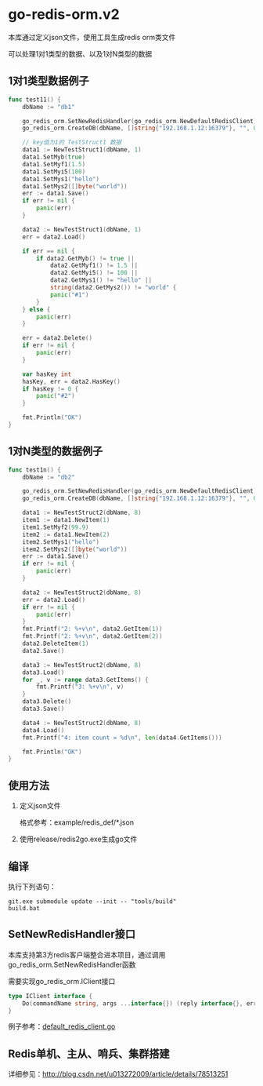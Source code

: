 # go-redis-orm.v2

本库通过定义json文件，使用工具生成redis orm类文件

可以处理1对1类型的数据、以及1对N类型的数据


## 1对1类型数据例子

```go
func test11() {
	dbName := "db1"

	go_redis_orm.SetNewRedisHandler(go_redis_orm.NewDefaultRedisClient)
	go_redis_orm.CreateDB(dbName, []string{"192.168.1.12:16379"}, "", 0)

	// key值为1的 TestStruct1 数据
	data1 := NewTestStruct1(dbName, 1)
	data1.SetMyb(true)
	data1.SetMyf1(1.5)
	data1.SetMyi5(100)
	data1.SetMys1("hello")
	data1.SetMys2([]byte("world"))
	err := data1.Save()
	if err != nil {
		panic(err)
	}

	data2 := NewTestStruct1(dbName, 1)
	err = data2.Load()

	if err == nil {
		if data2.GetMyb() != true ||
			data2.GetMyf1() != 1.5 ||
			data2.GetMyi5() != 100 ||
			data2.GetMys1() != "hello" ||
			string(data2.GetMys2()) != "world" {
			panic("#1")
		}
	} else {
		panic(err)
	}

	err = data2.Delete()
	if err != nil {
		panic(err)
	}

	var hasKey int
	hasKey, err = data2.HasKey()
	if hasKey != 0 {
		panic("#2")
	}

	fmt.Println("OK")
}
```


## 1对N类型的数据例子

```go
func test1n() {
	dbName := "db2"

	go_redis_orm.SetNewRedisHandler(go_redis_orm.NewDefaultRedisClient)
	go_redis_orm.CreateDB(dbName, []string{"192.168.1.12:16379"}, "", 0)

	data1 := NewTestStruct2(dbName, 8)
	item1 := data1.NewItem(1)
	item1.SetMyf2(99.9)
	item2 := data1.NewItem(2)
	item2.SetMys1("hello")
	item2.SetMys2([]byte("world"))
	err := data1.Save()
	if err != nil {
		panic(err)
	}

	data2 := NewTestStruct2(dbName, 8)
	err = data2.Load()
	if err != nil {
		panic(err)
	}
	fmt.Printf("2: %+v\n", data2.GetItem(1))
	fmt.Printf("2: %+v\n", data2.GetItem(2))
	data2.DeleteItem(1)
	data2.Save()

	data3 := NewTestStruct2(dbName, 8)
	data3.Load()
	for _, v := range data3.GetItems() {
		fmt.Printf("3: %+v\n", v)
	}
	data3.Delete()
	data3.Save()

	data4 := NewTestStruct2(dbName, 8)
	data4.Load()
	fmt.Printf("4: item count = %d\n", len(data4.GetItems()))

	fmt.Println("OK")
}
```


## 使用方法

  1. 定义json文件

     格式参考：example/redis_def/*.json

  1. 使用release/redis2go.exe生成go文件


## 编译

执行下列语句：

```dos
git.exe submodule update --init -- "tools/build"
build.bat
```

## SetNewRedisHandler接口

本库支持第3方redis客户端整合进本项目，通过调用go_redis_orm.SetNewRedisHandler函数

需要实现go_redis_orm.IClient接口
```go
type IClient interface {
	Do(commandName string, args ...interface{}) (reply interface{}, err error)
}
```

例子参考：[default_redis_client.go](default_redis_client.go)


## Redis单机、主从、哨兵、集群搭建

详细参见：http://blog.csdn.net/u013272009/article/details/78513251

